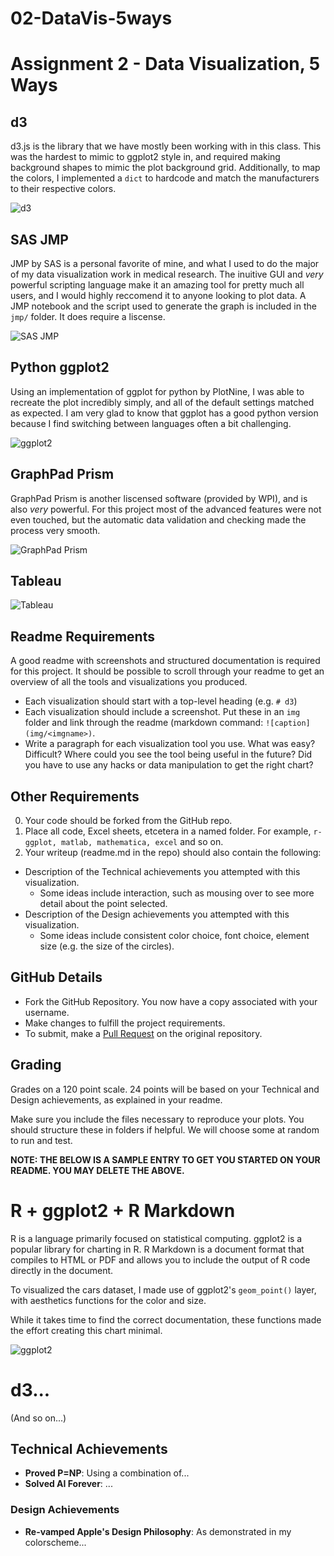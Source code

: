 # 02-DataVis-5ways

Assignment 2 - Data Visualization, 5 Ways  
===



d3
---

d3.js is the library that we have mostly been working with in this class. This was the hardest to mimic to ggplot2 style in, and required making background shapes to mimic the plot background grid. Additionally, to map the colors, I implemented a `dict` to hardcode and match the manufacturers to their respective colors.

![d3](img/car-d3.png)

SAS JMP
---

JMP by SAS is a personal favorite of mine, and what I used to do the major of my data visualization work in medical research. The inuitive GUI and _very_ powerful scripting language make it an amazing tool for pretty much all users, and I would highly reccomend it to anyone looking to plot data. A JMP notebook and the script used to generate the graph is included in the `jmp/` folder. It does require a liscense.

![SAS JMP](img/car-jmp.png)

Python ggplot2
---

Using an implementation of ggplot for python by PlotNine, I was able to recreate the plot incredibly simply, and all of the default settings matched as expected. I am very glad to know that ggplot has a good python version because I find switching between languages often a bit challenging.

![ggplot2](img/ggplot_python.png)

GraphPad Prism
---

GraphPad Prism is another liscensed software (provided by WPI), and is also _very_ powerful. For this project most of the advanced features were not even touched, but the automatic data validation and checking made the process very smooth.

![GraphPad Prism](img/car-prism.png)

Tableau
---

![Tableau](img/car-tableau.png)


Readme Requirements
---

A good readme with screenshots and structured documentation is required for this project. 
It should be possible to scroll through your readme to get an overview of all the tools and visualizations you produced.

- Each visualization should start with a top-level heading (e.g. `# d3`)
- Each visualization should include a screenshot. Put these in an `img` folder and link through the readme (markdown command: `![caption](img/<imgname>)`.
- Write a paragraph for each visualization tool you use. What was easy? Difficult? Where could you see the tool being useful in the future? Did you have to use any hacks or data manipulation to get the right chart?

Other Requirements
---

0. Your code should be forked from the GitHub repo.
1. Place all code, Excel sheets, etcetera in a named folder. For example, `r-ggplot, matlab, mathematica, excel` and so on.
2. Your writeup (readme.md in the repo) should also contain the following:

- Description of the Technical achievements you attempted with this visualization.
  - Some ideas include interaction, such as mousing over to see more detail about the point selected.
- Description of the Design achievements you attempted with this visualization.
  - Some ideas include consistent color choice, font choice, element size (e.g. the size of the circles).

GitHub Details
---

- Fork the GitHub Repository. You now have a copy associated with your username.
- Make changes to fulfill the project requirements. 
- To submit, make a [Pull Request](https://help.github.com/articles/using-pull-requests/) on the original repository.

Grading
---

Grades on a 120 point scale. 
24 points will be based on your Technical and Design achievements, as explained in your readme. 

Make sure you include the files necessary to reproduce your plots.
You should structure these in folders if helpful.
We will choose some at random to run and test.

**NOTE: THE BELOW IS A SAMPLE ENTRY TO GET YOU STARTED ON YOUR README. YOU MAY DELETE THE ABOVE.**

# R + ggplot2 + R Markdown

R is a language primarily focused on statistical computing.
ggplot2 is a popular library for charting in R.
R Markdown is a document format that compiles to HTML or PDF and allows you to include the output of R code directly in the document.

To visualized the cars dataset, I made use of ggplot2's `geom_point()` layer, with aesthetics functions for the color and size.

While it takes time to find the correct documentation, these functions made the effort creating this chart minimal.

![ggplot2](img/ggplot2.png)

# d3...

(And so on...)


## Technical Achievements
- **Proved P=NP**: Using a combination of...
- **Solved AI Forever**: ...

### Design Achievements
- **Re-vamped Apple's Design Philosophy**: As demonstrated in my colorscheme...
